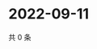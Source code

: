 # 2022-09-11

共 0 条

<!-- BEGIN WEIBO -->
<!-- 最后更新时间 Sun Sep 11 2022 03:13:40 GMT+0800 (China Standard Time) -->

<!-- END WEIBO -->
